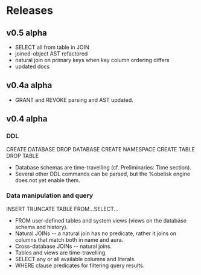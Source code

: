 # Releases

## v0.5 alpha

* SELECT all from table in JOIN
* joined-object AST refactored
* natural join on primary keys when key column ordering differs
* updated docs

## v0.4a alpha

* GRANT and REVOKE parsing and AST updated. 

## v0.4 alpha

### DDL

CREATE DATABASE
DROP DATABASE
CREATE NAMESPACE
CREATE TABLE
DROP TABLE

* Database schemas are time-travelling (cf. Preliminaries: Time section).
* Several other DDL commands can be parsed, but the %obelisk engine does not yet enable them.

### Data manipulation and query

INSERT
TRUNCATE TABLE
FROM...SELECT...

* FROM user-defined tables and system views (views on the database schema and history).
* Natural JOINs -- a natural join has no predicate, rather it joins on columns that match both in name and aura.
* Cross-database JOINs -- natural joins.
* Tables and views are time-travelling.
* SELECT any or all available columns and literals.
* WHERE clause predicates for filtering query results.

